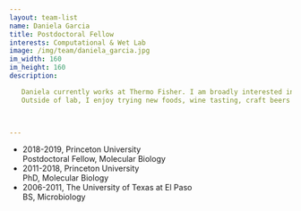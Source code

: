 ```yaml
---
layout: team-list
name: Daniela Garcia
title: Postdoctoral Fellow
interests: Computational & Wet Lab
image: /img/team/daniela_garcia.jpg
im_width: 160
im_height: 160
description:

   Daniela currently works at Thermo Fisher. I am broadly interested in using genome-wide approaches to understand the roles of RNA in cancer and other diseases. 
   Outside of lab, I enjoy trying new foods, wine tasting, craft beers and boxing (to keep it healthy). 


 
---
```

* 2018-2019, Princeton University  
Postdoctoral Fellow, Molecular Biology  
* 2011-2018, Princeton University  
PhD, Molecular Biology  
* 2006-2011, The University of Texas at El Paso  
BS, Microbiology    
